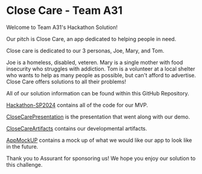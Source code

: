 # Close Care - Team A31

Welcome to Team A31's Hackathon Solution! 

Our pitch is Close Care, an app dedicated to helping people in need. 

Close care is dedicated to our 3 personas, Joe, Mary, and Tom.

Joe is a homeless, disabled, veteren. Mary is a single mother with food insecurity who struggles with addiction. Tom is a volunteer at a local shelter who wants to help as many people as possible, but can't afford to advertise. Close Care offers solutions to all their problems!

All of our solution information can be found within this GitHub Repository.

[Hackathon-SP2024](Hackathon-SP2024) contains all of the code for our MVP.

[CloseCarePresentation](CloseCarePresentation.pdf) is the presentation that went along with our demo.

[CloseCareArtifacts](CloseCareArtifacts) contains our developmental artifacts.

[AppMockUP](AppMockUp) contains a mock up of what we would like our app to look like in the future. 

Thank you to Assurant for sponsoring us! We hope you enjoy our solution to this challenge.


